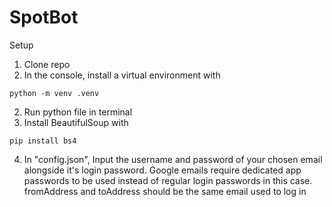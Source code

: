 # SpotBot
Setup
1. Clone repo
2. In the console, install a virtual environment with
```
python -m venv .venv
```
2. Run python file in terminal
3. Install BeautifulSoup with
```
pip install bs4
```
4. In "config.json", Input the username and password of your chosen email alongside it's login password. Google emails require dedicated app passwords to be used instead of regular login passwords in this case. fromAddress and toAddress should be the same email used to log in
